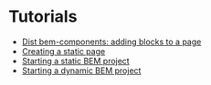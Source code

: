 # Tutorials

* [Dist bem-components: adding blocks to a page](platform/tutorials/dist-quick-start/dist-quick-start.en.md)
* [Creating a static page](platform/tutorials/quick-start-static/quick-start-static.en.md)
* [Starting a static BEM project](platform/tutorials/start-with-project-stub/start-with-project-stub.en.md)
* [Starting a dynamic BEM project](platform/tutorials/start-with-bem-express/start-with-bem-express.en.md)
